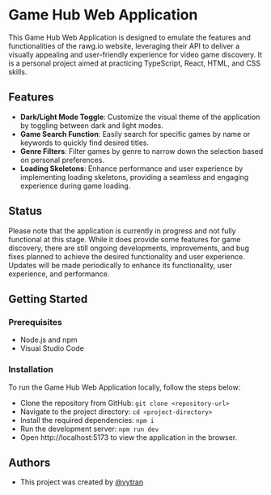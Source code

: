 
# Game Hub Web Application

This Game Hub Web Application is designed to emulate the features and functionalities of the rawg.io website, leveraging their API to deliver a visually appealing and user-friendly experience for video game discovery.
It is a personal project aimed at practicing TypeScript, React, HTML, and CSS skills.


## Features
- **Dark/Light Mode Toggle**: Customize the visual theme of the application by toggling between dark and light modes.
- **Game Search Function**: Easily search for specific games by name or keywords to quickly find desired titles.
- **Genre Filters**: Filter games by genre to narrow down the selection based on personal preferences.
- **Loading Skeletons**: Enhance performance and user experience by implementing loading skeletons, providing a seamless and engaging experience during game loading.
## Status
Please note that the application is currently in progress and not fully functional at this stage. While it does provide some features for game discovery, there are still ongoing developments, improvements, and bug fixes planned to achieve the desired functionality and user experience. Updates will be made periodically to enhance its functionality, user experience, and performance.
## Getting Started
### Prerequisites
- Node.js and npm
- Visual Studio Code

### Installation
To run the Game Hub Web Application locally, follow the steps below:
- Clone the repository from GitHub: `git clone <repository-url>`
- Navigate to the project directory: `cd <project-directory>`
- Install the required dependencies: `npm i`
- Run the development server: `npm run dev`
- Open http://localhost:5173 to view the application in the browser.
## Authors

- This project was created by [@vytran](https://www.github.com/vytran1805)
